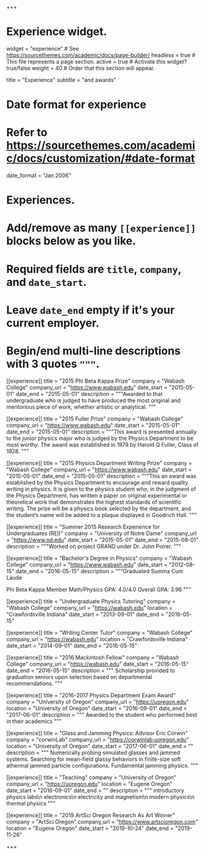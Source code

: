 +++
# Experience widget.
widget = "experience"  # See https://sourcethemes.com/academic/docs/page-builder/
headless = true  # This file represents a page section.
active = true  # Activate this widget? true/false
weight = 40  # Order that this section will appear.

title = "Experience"
subtitle = "and awards"

# Date format for experience
#   Refer to https://sourcethemes.com/academic/docs/customization/#date-format
date_format = "Jan 2006"

# Experiences.
#   Add/remove as many `[[experience]]` blocks below as you like.
#   Required fields are `title`, `company`, and `date_start`.
#   Leave `date_end` empty if it's your current employer.
#   Begin/end multi-line descriptions with 3 quotes `"""`.
[[experience]]
  title = "2015 Phi Beta Kappa Prize"
  company = "Wabash College"
  company_url =  "https://www.wabash.edu"
  date_start = "2015-05-01"
  date_end = "2015-05-01"
  description = """Awarded to that undergraduate who is judged to have produced the most original and meritorious piece of work, whether artistic or analytical.
  """

[[experience]]
  title = "2015 Fuller Prize"
  company = "Wabash College"
  company_url =  "https://www.wabash.edu"
  date_start = "2015-05-01"
  date_end = "2015-05-01"
  description = """This award is presented annually to the junior physics major who is judged by the Physics Department to be most worthy. The award was established in 1979 by Harold Q Fuller, Class of 1928.
  """

[[experience]]
  title = "2015 Physics Department Writing Prize"
  company = "Wabash College"
  company_url =  "https://www.wabash.edu"
  date_start = "2015-05-01"
  date_end = "2015-05-01"
  description = """This an award was established by the Physics Department to encourage and reward quality writing in physics. It is given to the physics student who, in the judgment of the Physics Department, has written a paper on original experimental or theoretical work that demonstrates the highest standards of scientific writing. The prize will be a physics book selected by the department, and the student’s name will be added to a plaque displayed in Goodrich Hall.
  """

[[experience]]
  title = "Summer 2015 Research Experience for Undergraduates (REI)"
  company = "University of Notre Dame"
  company_url =  "https://www.nd.edu"
  date_start = "2015-05-01"
  date_end = "2015-08-01"
  description = """Worked on project GRAND under Dr. John Poirer.
  """

[[experience]]
  title = "Bachelor's Degree in Physics"
  company = "Wabash College"
  company_url =  "https://www.wabash.edu"
  date_start = "2012-08-15"
  date_end = "2016-05-15"
  description = """Graduated Summa Cum Laude

  Phi Beta Kappa Member
  Math/Physics GPA: 4.0/4.0
  Overall GPA: 3.96
  """

[[experience]]
  title = "Undergraduate Physics Tutoring"
  company = "Wabash College"
  company_url = "https://wabash.edu"
  location = "Crawfordsville Indiana"
  date_start = "2013-09-01"
  date_end = "2016-05-15"

[[experience]]
  title = "Writing Center Tutor"
  company = "Wabash College"
  company_url = "https://wabash.edu"
  location = "Crawfordsville Indiana"
  date_start = "2014-09-01"
  date_end = "2016-05-15"

[[experience]]
  title = "2016 Mackintosh Fellow"
  company = "Wabash College"
  company_url =  "https://wabash.edu"
  date_start = "2016-05-15"
  date_end = "2016-05-15"
  description = """
  Scholarship provided to graduation seniors upon selection based on departmental recommendations.
  """

[[experience]]
  title = "2016-2017 Physics Department Exam Award"
  company = "University of Oregon"
  company_url =  "https://uoregon.edu"
  location = "University of Oregon"
  date_start = "2016-09-01"
  date_end = "2017-06-01"
  description = """
  Awarded to the student who performed best in their academics
  """

[[experience]]
  title = "Glass and Jamming Physics: Advisor Eric Corwin"
  company = "corwinLab"
  company_url =  "https://corwinlab.uoregon.edu"
  location = "University of Oregon"
  date_start = "2017-06-01"
  date_end = ""
  description = """
  Numerically probing simulated glasses and jammed systems. Searching for mean-field
  glassy behaviors in finite-size soft athermal jammed particle configurations.
  Fundamental jamming physics.
  """

[[experience]]
  title = "Teaching"
  company = "University of Oregon"
  company_url = "https://uoregon.edu"
  location = "Eugene Oregon"
  date_start = "2016-09-01"
  date_end = ""
  description = """
  introductory physics labs\n
  electronics\n
  electricity and magnetism\n
  modern physics\n
  thermal physics
  """

[[experience]]
  title = "2019 ArtSci Oregon Research As Art Winner"
  company = "ArtSci Oregon"
  company_url = "https://www.artscioregon.com"
  location = "Eugene Oregon"
  date_start = "2019-10-24"
  date_end = "2019-11-26"

+++
